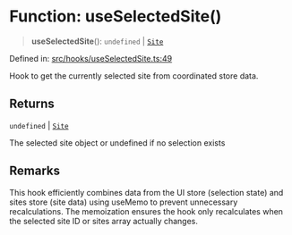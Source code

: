# Function: useSelectedSite()

> **useSelectedSite**(): `undefined` \| [`Site`](../../../../shared/types/interfaces/Site.md)

Defined in: [src/hooks/useSelectedSite.ts:49](https://github.com/Nick2bad4u/Uptime-Watcher/blob/3cce0c3b352c8390536ca3c7399ece50a05faf18/src/hooks/useSelectedSite.ts#L49)

Hook to get the currently selected site from coordinated store data.

## Returns

`undefined` \| [`Site`](../../../../shared/types/interfaces/Site.md)

The selected site object or undefined if no selection exists

## Remarks

This hook efficiently combines data from the UI store (selection state) and
sites store (site data) using useMemo to prevent unnecessary recalculations.
The memoization ensures the hook only recalculates when the selected site ID
or sites array actually changes.

